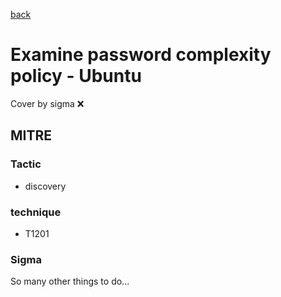 [back](../index.md)
# Examine password complexity policy - Ubuntu
Cover by sigma :x: 

## MITRE
### Tactic
  - discovery

### technique
  - T1201

### Sigma

 So many other things to do...